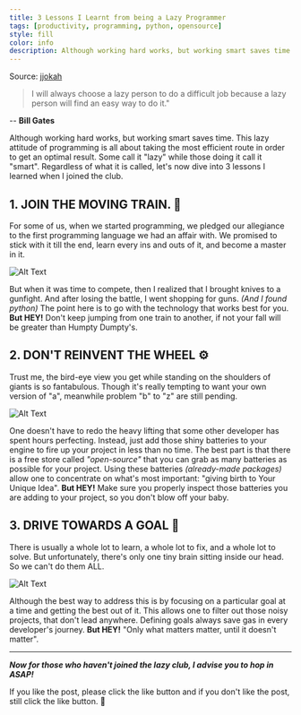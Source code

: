 ```yaml
---
title: 3 Lessons I Learnt from being a Lazy Programmer
tags: [productivity, programming, python, opensource]
style: fill
color: info
description: Although working hard works, but working smart saves time. This lazy attitude of programming is all about taking the most efficient route in order to get an optimal result. Some call it "lazy" while those doing it call it "smart".
---
```


Source: [jjokah](https://dev.to/jjokah/3-lessons-i-learnt-from-being-a-lazy-programmer-5e9d)

> I will always choose a lazy person to do a difficult job because a lazy person will find an easy way to do it."

-- **Bill Gates**

Although working hard works, but working smart saves time. This lazy attitude of programming is all about taking the most efficient route in order to get an optimal result. Some call it "lazy" while those doing it call it "smart". Regardless of what it is called, let's now dive into 3 lessons I learned when I joined the club.

## __1. JOIN THE MOVING TRAIN.__ 🚆
For some of us, when we started programming, we pledged our allegiance to the first programming language we had an affair with. We promised to stick with it till the end, learn every ins and outs of it, and become a master in it.

![Alt Text](https://dev-to-uploads.s3.amazonaws.com/i/pgahytg3l82zd9kvml1r.jpeg)

But when it was time to compete, then I realized that I brought knives to a gunfight. And after losing the battle, I went shopping for guns. _(And I found python)_
The point here is to go with the technology that works best for you.
**But HEY!** Don't keep jumping from one train to another, if not your fall will be greater than Humpty Dumpty's.

## __2. DON'T REINVENT THE WHEEL__ ⚙️
Trust me, the bird-eye view you get while standing on the shoulders of giants is so fantabulous. Though it's really tempting to want your own version of "a", meanwhile problem "b" to "z" are still pending.

![Alt Text](https://dev-to-uploads.s3.amazonaws.com/i/3c2cn0udclxcv0qmda2w.jpg)

One doesn't have to redo the heavy lifting that some other developer has spent hours perfecting. Instead, just add those shiny batteries to your engine to fire up your project in less than no time. The best part is that there is a free store called _"open-source"_ that you can grab as many batteries as possible for your project.
Using these batteries _(already-made packages)_ allow one to concentrate on what's most important: "giving birth to Your Unique Idea".
**But HEY!** Make sure you properly inspect those batteries you are adding to your project, so you don't blow off your baby.

## __3. DRIVE TOWARDS A GOAL__ 🎯
There is usually a whole lot to learn, a whole lot to fix, and a whole lot to solve. But unfortunately, there's only one tiny brain sitting inside our head. So we can't do them ALL.

![Alt Text](https://dev-to-uploads.s3.amazonaws.com/i/d7svafkdgw4ci8roew6o.jpg)

Although the best way to address this is by focusing on a particular goal at a time and getting the best out of it. This allows one to filter out those noisy projects, that don't lead anywhere. Defining goals always save gas in every developer's journey.
**But HEY!** "Only what matters matter, until it doesn't matter".

---
_**Now for those who haven't joined the lazy club, I advise you to hop in ASAP!**_

If you like the post, please click the like button and if you don't like the post, still click the like button. 🥂